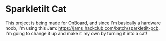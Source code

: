 # Sparkletilt Cat
This project is being made for OnBoard, and since I'm basically a hardware noob, I'm using this Jam: https://jams.hackclub.com/batch/sparkletilt-pcb. I'm going to change it up and make it my own by turning it into a cat!

